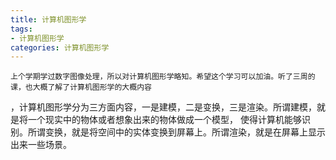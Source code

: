 ```yaml
---
title: 计算机图形学
tags: 
- 计算机图形学
categories: 计算机图形学
---
```

	上个学期学过数字图像处理，所以对计算机图形学略知。希望这个学习可以加油。听了三周的课，也大概了解了计算机图形学的大概内容
，计算机图形学分为三方面内容，一是建模，二是变换，三是渲染。所谓建模，就是将一个现实中的物体或者想象出来的物体做成一个模型，
使得计算机能够识别。所谓变换，就是将空间中的实体变换到屏幕上。所谓渲染，就是在屏幕上显示出来一些场景。